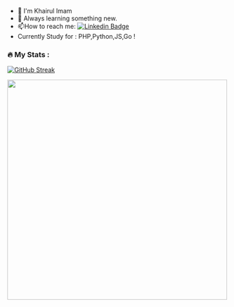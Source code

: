 

- :wave: I'm Khairul Imam
- :seedling: Always learning something new.
- :mailbox:How to reach me: [![Linkedin Badge](https://img.shields.io/badge/-khairulkrhacx-blue?style=flat&logo=Linkedin&logoColor=white)](https://www.linkedin.com/in/khairul-imam-703849192/)
- Currently Study for : PHP,Python,JS,Go !

### :fire: My Stats :
[![GitHub Streak](http://github-readme-streak-stats.herokuapp.com?user=khairulkrhacx&theme=dark&background=000000)](https://git.io/streak-stats)

<div id="header">
  <img src="https://thumbs.gfycat.com/AcceptableGreedyDutchsmoushond-size_restricted.gif" width="500"/>
</div>
